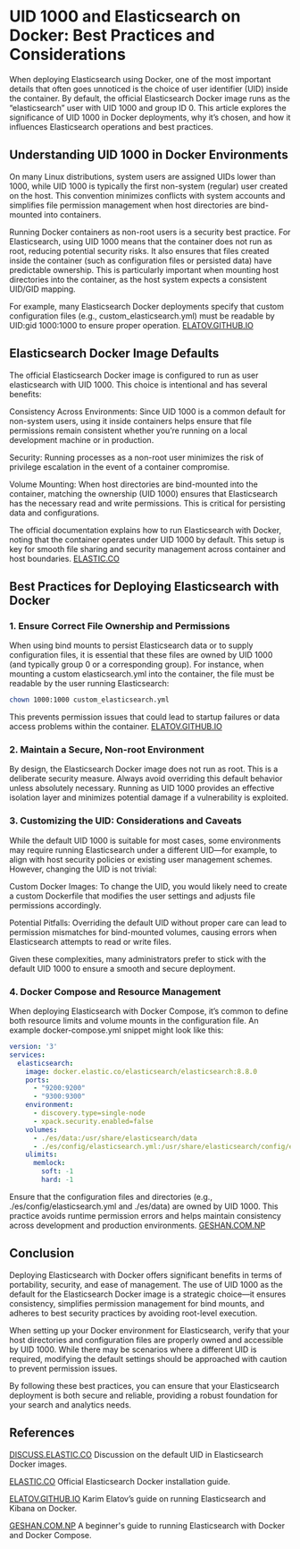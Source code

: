 # UID 1000 and Elasticsearch on Docker: Best Practices and Considerations

When deploying Elasticsearch using Docker, one of the most important details that often goes unnoticed is the choice of user identifier (UID) inside the container. By default, the official Elasticsearch Docker image runs as the “elasticsearch” user with UID 1000 and group ID 0. This article explores the significance of UID 1000 in Docker deployments, why it’s chosen, and how it influences Elasticsearch operations and best practices.

## Understanding UID 1000 in Docker Environments

On many Linux distributions, system users are assigned UIDs lower than 1000, while UID 1000 is typically the first non-system (regular) user created on the host. This convention minimizes conflicts with system accounts and simplifies file permission management when host directories are bind-mounted into containers.

Running Docker containers as non-root users is a security best practice. For Elasticsearch, using UID 1000 means that the container does not run as root, reducing potential security risks. It also ensures that files created inside the container (such as configuration files or persisted data) have predictable ownership. This is particularly important when mounting host directories into the container, as the host system expects a consistent UID/GID mapping.

For example, many Elasticsearch Docker deployments specify that custom configuration files (e.g., custom_elasticsearch.yml) must be readable by UID:gid 1000:1000 to ensure proper operation.
[ELATOV.GITHUB.IO](https://elatov.github.io/2017/09/run-elasticsearch-and-kibana-on-docker/)

## Elasticsearch Docker Image Defaults

The official Elasticsearch Docker image is configured to run as user elasticsearch with UID 1000. This choice is intentional and has several benefits:

Consistency Across Environments: Since UID 1000 is a common default for non-system users, using it inside containers helps ensure that file permissions remain consistent whether you’re running on a local development machine or in production.

Security: Running processes as a non-root user minimizes the risk of privilege escalation in the event of a container compromise.

Volume Mounting: When host directories are bind-mounted into the container, matching the ownership (UID 1000) ensures that Elasticsearch has the necessary read and write permissions. This is critical for persisting data and configurations.

The official documentation explains how to run Elasticsearch with Docker, noting that the container operates under UID 1000 by default. This setup is key for smooth file sharing and security management across container and host boundaries.
[ELASTIC.CO](https://www.elastic.co/guide/en/elasticsearch/reference/current/docker.html)

## Best Practices for Deploying Elasticsearch with Docker
### 1. Ensure Correct File Ownership and Permissions
When using bind mounts to persist Elasticsearch data or to supply configuration files, it is essential that these files are owned by UID 1000 (and typically group 0 or a corresponding group). For instance, when mounting a custom elasticsearch.yml into the container, the file must be readable by the user running Elasticsearch:
```bash
chown 1000:1000 custom_elasticsearch.yml
```
This prevents permission issues that could lead to startup failures or data access problems within the container.
[ELATOV.GITHUB.IO](https://elatov.github.io/2017/09/run-elasticsearch-and-kibana-on-docker/)

### 2. Maintain a Secure, Non-root Environment
By design, the Elasticsearch Docker image does not run as root. This is a deliberate security measure. Always avoid overriding this default behavior unless absolutely necessary. Running as UID 1000 provides an effective isolation layer and minimizes potential damage if a vulnerability is exploited.

### 3. Customizing the UID: Considerations and Caveats
While the default UID 1000 is suitable for most cases, some environments may require running Elasticsearch under a different UID—for example, to align with host security policies or existing user management schemes. However, changing the UID is not trivial:

Custom Docker Images: To change the UID, you would likely need to create a custom Dockerfile that modifies the user settings and adjusts file permissions accordingly.

Potential Pitfalls: Overriding the default UID without proper care can lead to permission mismatches for bind-mounted volumes, causing errors when Elasticsearch attempts to read or write files.

Given these complexities, many administrators prefer to stick with the default UID 1000 to ensure a smooth and secure deployment.

### 4. Docker Compose and Resource Management
When deploying Elasticsearch with Docker Compose, it’s common to define both resource limits and volume mounts in the configuration file. An example docker-compose.yml snippet might look like this:
```yaml
version: '3'
services:
  elasticsearch:
    image: docker.elastic.co/elasticsearch/elasticsearch:8.8.0
    ports:
      - "9200:9200"
      - "9300:9300"
    environment:
      - discovery.type=single-node
      - xpack.security.enabled=false
    volumes:
      - ./es/data:/usr/share/elasticsearch/data
      - ./es/config/elasticsearch.yml:/usr/share/elasticsearch/config/elasticsearch.yml
    ulimits:
      memlock:
        soft: -1
        hard: -1
```
Ensure that the configuration files and directories (e.g., ./es/config/elasticsearch.yml and ./es/data) are owned by UID 1000. This practice avoids runtime permission errors and helps maintain consistency across development and production environments.
[GESHAN.COM.NP](https://geshan.com.np/blog/2023/06/elasticsearch-docker/)

## Conclusion
Deploying Elasticsearch with Docker offers significant benefits in terms of portability, security, and ease of management. The use of UID 1000 as the default for the Elasticsearch Docker image is a strategic choice—it ensures consistency, simplifies permission management for bind mounts, and adheres to best security practices by avoiding root-level execution.

When setting up your Docker environment for Elasticsearch, verify that your host directories and configuration files are properly owned and accessible by UID 1000. While there may be scenarios where a different UID is required, modifying the default settings should be approached with caution to prevent permission issues.

By following these best practices, you can ensure that your Elasticsearch deployment is both secure and reliable, providing a robust foundation for your search and analytics needs.

## References
[DISCUSS.ELASTIC.CO](https://discuss.elastic.co/t/default-uid-of-docker-image/131593)
Discussion on the default UID in Elasticsearch Docker images.

[ELASTIC.CO](https://www.elastic.co/guide/en/elasticsearch/reference/current/docker.html)
Official Elasticsearch Docker installation guide.

[ELATOV.GITHUB.IO](https://elatov.github.io/2017/09/run-elasticsearch-and-kibana-on-docker/)
Karim Elatov’s guide on running Elasticsearch and Kibana on Docker.

[GESHAN.COM.NP](https://geshan.com.np/blog/2023/06/elasticsearch-docker/)
A beginner's guide to running Elasticsearch with Docker and Docker Compose.
